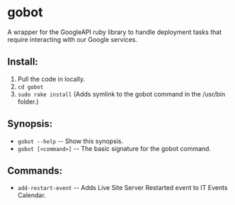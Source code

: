 gobot
=====
A wrapper for the GoogleAPI ruby library to handle deployment tasks that require interacting with our Google services.

Install:
--------
1. Pull the code in locally.
1. `cd gobot`
1. `sudo rake install` (Adds  symlink to the gobot command in the /usr/bin folder.)

Synopsis:
---------
* `gobot --help` -- Show this synopsis.
* `gobot [<command>]` -- The basic signature for the gobot command.

Commands:
---------
* `add-restart-event` -- Adds Live Site Server Restarted event to IT Events Calendar.
